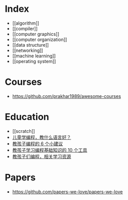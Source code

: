 # Index
- [[algorithm]]
- [[compiler]]
- [[computer graphics]]
- [[computer organization]]
- [[data structure]]
- [[networking]]
- [[machine learning]]
- [[operating system]]

# Courses
- https://github.com/prakhar1989/awesome-courses

# Education
- [[scratch]]
- [儿童学编程，教什么语言好？](https://www.zhihu.com/question/19705160?wechatShare=1)
- [教孩子编程的 6 个小建议](http://blog.jobbole.com/95737/)
- [教孩子学习编程基础知识的 10 个工具](http://blog.jobbole.com/77291/)
- [教孩子们编程，相关学习资源](http://blog.jobbole.com/49786/)

# Papers
- https://github.com/papers-we-love/papers-we-love

